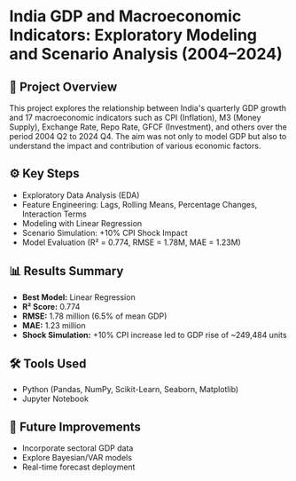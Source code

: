 # India GDP and Macroeconomic Indicators: Exploratory Modeling and Scenario Analysis (2004–2024)

## 📌 Project Overview

This project explores the relationship between India's quarterly GDP growth and 17 macroeconomic indicators such as CPI (Inflation), M3 (Money Supply), Exchange Rate, Repo Rate, GFCF (Investment), and others over the period 2004 Q2 to 2024 Q4. The aim was not only to model GDP but also to understand the impact and contribution of various economic factors.

## ⚙️ Key Steps

- Exploratory Data Analysis (EDA)
- Feature Engineering: Lags, Rolling Means, Percentage Changes, Interaction Terms
- Modeling with Linear Regression
- Scenario Simulation: +10% CPI Shock Impact
- Model Evaluation (R² = 0.774, RMSE = 1.78M, MAE = 1.23M)

## 📊 Results Summary

- **Best Model:** Linear Regression
- **R² Score:** 0.774
- **RMSE:** 1.78 million (6.5% of mean GDP)
- **MAE:** 1.23 million
- **Shock Simulation:** +10% CPI increase led to GDP rise of ~249,484 units

## 🛠️ Tools Used

- Python (Pandas, NumPy, Scikit-Learn, Seaborn, Matplotlib)
- Jupyter Notebook

## 🚧 Future Improvements

- Incorporate sectoral GDP data
- Explore Bayesian/VAR models
- Real-time forecast deployment

